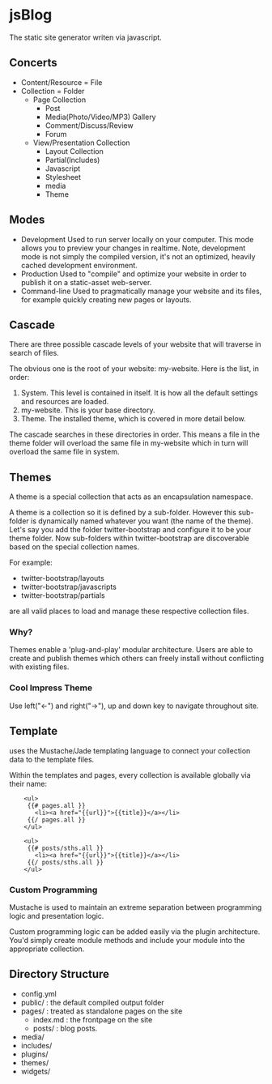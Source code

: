 jsBlog
======

The static site generator writen via javascript.


## Concerts

* Content/Resource = File
* Collection = Folder
  * Page Collection
    * Post
    * Media(Photo/Video/MP3) Gallery
    * Comment/Discuss/Review
    * Forum
  * View/Presentation Collection
    * Layout Collection
    * Partial(Includes)
    * Javascript
    * Stylesheet
    * media
    * Theme


## Modes

* Development
  Used to run server locally on your computer. This mode allows you to preview your changes in realtime. Note, development mode is not simply the compiled version, it's not an optimized, heavily cached development environment.
* Production
  Used to "compile" and optimize your website in order to publish it on a static-asset web-server.
* Command-line
  Used to pragmatically manage your website and its files, for example quickly creating new pages or layouts.


## Cascade

There are three possible cascade levels of your website that will traverse in search of files.

The obvious one is the root of your website: my-website. Here is the list, in order:

1. System.
   This level is contained in itself. It is how all the default settings and resources are loaded.
2. my-website.
   This is your base directory.
3. Theme.
   The installed theme, which is covered in more detail below.

The cascade searches in these directories in order. This means a file in the theme folder will overload the same file in my-website which in turn will overload the same file in system.


## Themes

A theme is a special collection that acts as an encapsulation namespace.

A theme is a collection so it is defined by a sub-folder. However this sub-folder is dynamically named whatever you want (the name of the theme). Let's say you add the folder twitter-bootstrap and configure it to be your theme folder. Now sub-folders within twitter-bootstrap are discoverable based on the special collection names.

For example:

* twitter-bootstrap/layouts
* twitter-bootstrap/javascripts
* twitter-bootstrap/partials

are all valid places to load and manage these respective collection files.

### Why?

Themes enable a 'plug-and-play' modular architecture. Users are able to create and publish themes which others can freely install without conflicting with existing files.

### Cool Impress Theme

Use left("<-") and right("->"), up and down key to navigate throughout site. 


## Template

uses the Mustache/Jade templating language to connect your collection data to the template files. 

Within the templates and pages, every collection is available globally via their name:

        <ul>
         {{# pages.all }}
           <li><a href="{{url}}">{{title}}</a></li>
         {{/ pages.all }}
        </ul>

        <ul>
         {{# posts/sths.all }}
           <li><a href="{{url}}">{{title}}</a></li>
         {{/ posts/sths.all }}
        </ul>


### Custom Programming

Mustache is used to maintain an extreme separation between programming logic and presentation logic.

Custom programming logic can be added easily via the plugin architecture. You'd simply create module methods and include your module into the appropriate collection.

## Directory Structure

* config.yml
* public/       : the default compiled output folder
* pages/        : treated as standalone pages on the site
  * index.md    : the frontpage on the site 
  * posts/      : blog posts.
* media/
* includes/
* plugins/
* themes/
* widgets/


